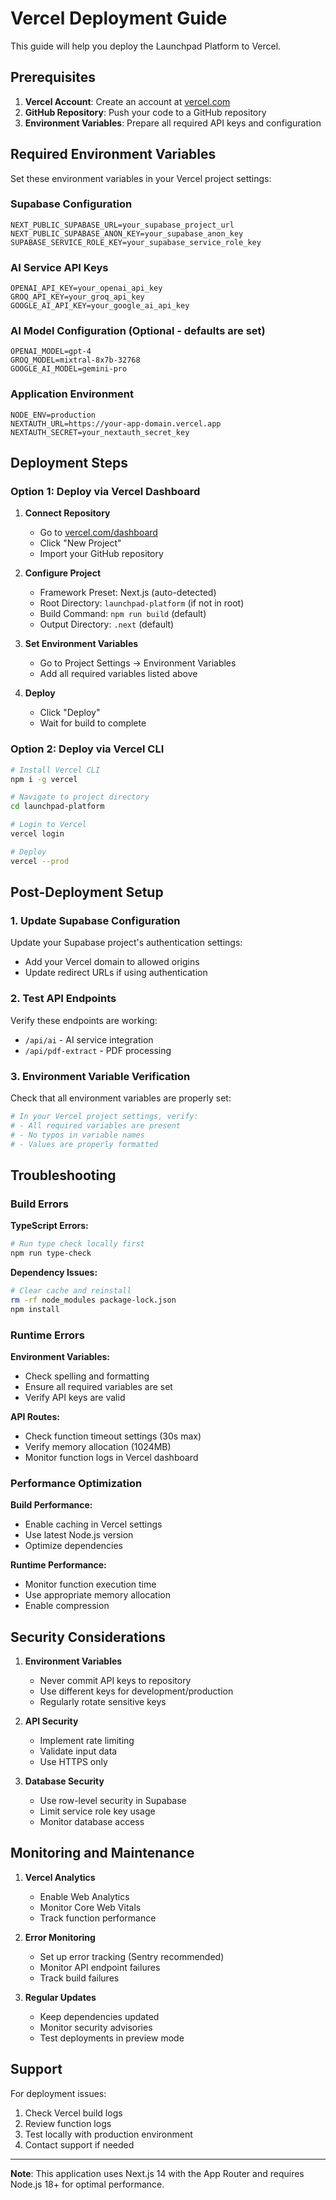 # Vercel Deployment Guide

This guide will help you deploy the Launchpad Platform to Vercel.

## Prerequisites

1. **Vercel Account**: Create an account at [vercel.com](https://vercel.com)
2. **GitHub Repository**: Push your code to a GitHub repository
3. **Environment Variables**: Prepare all required API keys and configuration

## Required Environment Variables

Set these environment variables in your Vercel project settings:

### Supabase Configuration
```
NEXT_PUBLIC_SUPABASE_URL=your_supabase_project_url
NEXT_PUBLIC_SUPABASE_ANON_KEY=your_supabase_anon_key
SUPABASE_SERVICE_ROLE_KEY=your_supabase_service_role_key
```

### AI Service API Keys
```
OPENAI_API_KEY=your_openai_api_key
GROQ_API_KEY=your_groq_api_key
GOOGLE_AI_API_KEY=your_google_ai_api_key
```

### AI Model Configuration (Optional - defaults are set)
```
OPENAI_MODEL=gpt-4
GROQ_MODEL=mixtral-8x7b-32768
GOOGLE_AI_MODEL=gemini-pro
```

### Application Environment
```
NODE_ENV=production
NEXTAUTH_URL=https://your-app-domain.vercel.app
NEXTAUTH_SECRET=your_nextauth_secret_key
```

## Deployment Steps

### Option 1: Deploy via Vercel Dashboard

1. **Connect Repository**
   - Go to [vercel.com/dashboard](https://vercel.com/dashboard)
   - Click "New Project"
   - Import your GitHub repository

2. **Configure Project**
   - Framework Preset: Next.js (auto-detected)
   - Root Directory: `launchpad-platform` (if not in root)
   - Build Command: `npm run build` (default)
   - Output Directory: `.next` (default)

3. **Set Environment Variables**
   - Go to Project Settings → Environment Variables
   - Add all required variables listed above

4. **Deploy**
   - Click "Deploy"
   - Wait for build to complete

### Option 2: Deploy via Vercel CLI

```bash
# Install Vercel CLI
npm i -g vercel

# Navigate to project directory
cd launchpad-platform

# Login to Vercel
vercel login

# Deploy
vercel --prod
```

## Post-Deployment Setup

### 1. Update Supabase Configuration
Update your Supabase project's authentication settings:
- Add your Vercel domain to allowed origins
- Update redirect URLs if using authentication

### 2. Test API Endpoints
Verify these endpoints are working:
- `/api/ai` - AI service integration
- `/api/pdf-extract` - PDF processing

### 3. Environment Variable Verification
Check that all environment variables are properly set:
```bash
# In your Vercel project settings, verify:
# - All required variables are present
# - No typos in variable names
# - Values are properly formatted
```

## Troubleshooting

### Build Errors

**TypeScript Errors:**
```bash
# Run type check locally first
npm run type-check
```

**Dependency Issues:**
```bash
# Clear cache and reinstall
rm -rf node_modules package-lock.json
npm install
```

### Runtime Errors

**Environment Variables:**
- Check spelling and formatting
- Ensure all required variables are set
- Verify API keys are valid

**API Routes:**
- Check function timeout settings (30s max)
- Verify memory allocation (1024MB)
- Monitor function logs in Vercel dashboard

### Performance Optimization

**Build Performance:**
- Enable caching in Vercel settings
- Use latest Node.js version
- Optimize dependencies

**Runtime Performance:**
- Monitor function execution time
- Use appropriate memory allocation
- Enable compression

## Security Considerations

1. **Environment Variables**
   - Never commit API keys to repository
   - Use different keys for development/production
   - Regularly rotate sensitive keys

2. **API Security**
   - Implement rate limiting
   - Validate input data
   - Use HTTPS only

3. **Database Security**
   - Use row-level security in Supabase
   - Limit service role key usage
   - Monitor database access

## Monitoring and Maintenance

1. **Vercel Analytics**
   - Enable Web Analytics
   - Monitor Core Web Vitals
   - Track function performance

2. **Error Monitoring**
   - Set up error tracking (Sentry recommended)
   - Monitor API endpoint failures
   - Track build failures

3. **Regular Updates**
   - Keep dependencies updated
   - Monitor security advisories
   - Test deployments in preview mode

## Support

For deployment issues:
1. Check Vercel build logs
2. Review function logs
3. Test locally with production environment
4. Contact support if needed

---

**Note**: This application uses Next.js 14 with the App Router and requires Node.js 18+ for optimal performance.